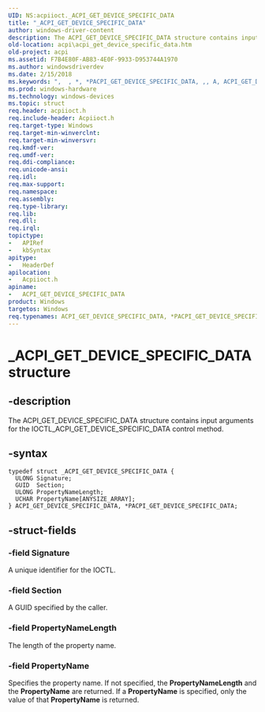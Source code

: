 ```yaml
---
UID: NS:acpiioct._ACPI_GET_DEVICE_SPECIFIC_DATA
title: "_ACPI_GET_DEVICE_SPECIFIC_DATA"
author: windows-driver-content
description: The ACPI_GET_DEVICE_SPECIFIC_DATA structure contains input arguments for the IOCTL_ACPI_GET_DEVICE_SPECIFIC_DATA control method.
old-location: acpi\acpi_get_device_specific_data.htm
old-project: acpi
ms.assetid: F7B4E80F-AB83-4E0F-9933-D953744A1970
ms.author: windowsdriverdev
ms.date: 2/15/2018
ms.keywords: ",  , *, *PACPI_GET_DEVICE_SPECIFIC_DATA, ,, A, ACPI_GET_DEVICE_SPECIFIC_DATA, ACPI_GET_DEVICE_SPECIFIC_DATA structure [ACPI Devices], C, D, E, F, G, I, P, PACPI_GET_DEVICE_SPECIFIC_DATA, PACPI_GET_DEVICE_SPECIFIC_DATA structure pointer [ACPI Devices], S, T, V, _, _ACPI_GET_DEVICE_SPECIFIC_DATA, acpi.acpi_get_device_specific_data, acpiioct/ACPI_GET_DEVICE_SPECIFIC_DATA, acpiioct/PACPI_GET_DEVICE_SPECIFIC_DATA"
ms.prod: windows-hardware
ms.technology: windows-devices
ms.topic: struct
req.header: acpiioct.h
req.include-header: Acpiioct.h
req.target-type: Windows
req.target-min-winverclnt: 
req.target-min-winversvr: 
req.kmdf-ver: 
req.umdf-ver: 
req.ddi-compliance: 
req.unicode-ansi: 
req.idl: 
req.max-support: 
req.namespace: 
req.assembly: 
req.type-library: 
req.lib: 
req.dll: 
req.irql: 
topictype:
-	APIRef
-	kbSyntax
apitype:
-	HeaderDef
apilocation:
-	Acpiioct.h
apiname:
-	ACPI_GET_DEVICE_SPECIFIC_DATA
product: Windows
targetos: Windows
req.typenames: ACPI_GET_DEVICE_SPECIFIC_DATA, *PACPI_GET_DEVICE_SPECIFIC_DATA
---
```


# _ACPI_GET_DEVICE_SPECIFIC_DATA structure


## -description


The ACPI_GET_DEVICE_SPECIFIC_DATA structure contains input arguments for the IOCTL_ACPI_GET_DEVICE_SPECIFIC_DATA control method.


## -syntax


````
typedef struct _ACPI_GET_DEVICE_SPECIFIC_DATA {
  ULONG Signature;
  GUID  Section;
  ULONG PropertyNameLength;
  UCHAR PropertyName[ANYSIZE_ARRAY];
} ACPI_GET_DEVICE_SPECIFIC_DATA, *PACPI_GET_DEVICE_SPECIFIC_DATA;
````


## -struct-fields




### -field Signature

A unique identifier for the IOCTL.


### -field Section

A GUID specified by the caller.


### -field PropertyNameLength

The length of the property name.


### -field PropertyName

Specifies the property name. If not specified, the <b>PropertyNameLength</b> and the <b>PropertyName</b> are returned. If a <b>PropertyName</b> is specified, only the value of that <b>PropertyName</b> is returned.

